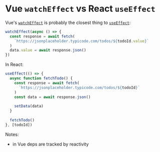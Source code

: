 # Vue `watchEffect` vs React `useEffect`

Vue's [`watchEffect`](https://vuejs.org/guide/essentials/watchers#watcheffect) is probably the closest thing to [`useEffect`](https://react.dev/reference/react/useEffect):
```js
watchEffect(async () => {
  const response = await fetch(
    `https://jsonplaceholder.typicode.com/todos/${todoId.value}`
  )
  data.value = await response.json()
})
```

In React:
```js
useEffect(() => {
  async function fetchTodo() {
    const response = await fetch(
      `https://jsonplaceholder.typicode.com/todos/${todoId}`
    )
    const data = await response.json()
	
	setData(data)
  }
  
  fetchTodo()
}, [todoId])
```

Notes:

- in Vue deps are tracked by reactivity
